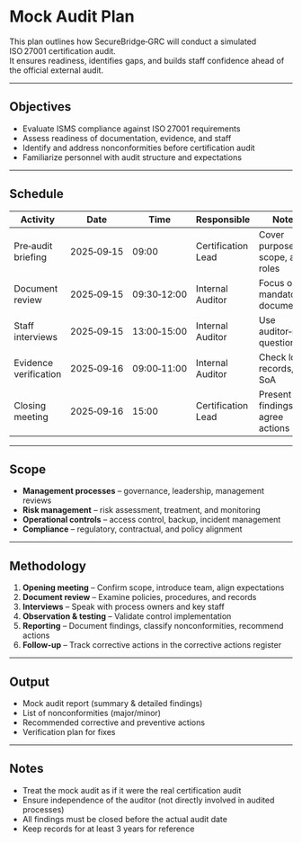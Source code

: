 #  Mock Audit Plan

This plan outlines how SecureBridge‑GRC will conduct a simulated ISO 27001 certification audit.  
It ensures readiness, identifies gaps, and builds staff confidence ahead of the official external audit.

---

##  Objectives

- Evaluate ISMS compliance against ISO 27001 requirements  
- Assess readiness of documentation, evidence, and staff  
- Identify and address nonconformities before certification audit  
- Familiarize personnel with audit structure and expectations

---

## Schedule

| Activity | Date | Time | Responsible | Notes |
|----------|------|------|-------------|-------|
| Pre‑audit briefing | 2025‑09‑15 | 09:00 | Certification Lead | Cover purpose, scope, and roles |
| Document review | 2025‑09‑15 | 09:30‑12:00 | Internal Auditor | Focus on mandatory documents |
| Staff interviews | 2025‑09‑15 | 13:00‑15:00 | Internal Auditor | Use auditor‑style questions |
| Evidence verification | 2025‑09‑16 | 09:00‑11:00 | Internal Auditor | Check logs, records, and SoA |
| Closing meeting | 2025‑09‑16 | 15:00 | Certification Lead | Present findings & agree actions |

---

##  Scope

- **Management processes** – governance, leadership, management reviews  
- **Risk management** – risk assessment, treatment, and monitoring  
- **Operational controls** – access control, backup, incident management  
- **Compliance** – regulatory, contractual, and policy alignment

---

##  Methodology

1. **Opening meeting** – Confirm scope, introduce team, align expectations  
2. **Document review** – Examine policies, procedures, and records  
3. **Interviews** – Speak with process owners and key staff  
4. **Observation & testing** – Validate control implementation  
5. **Reporting** – Document findings, classify nonconformities, recommend actions  
6. **Follow‑up** – Track corrective actions in the corrective actions register

---

##  Output

- Mock audit report (summary & detailed findings)  
- List of nonconformities (major/minor)  
- Recommended corrective and preventive actions  
- Verification plan for fixes

---

##  Notes

- Treat the mock audit as if it were the real certification audit  
- Ensure independence of the auditor (not directly involved in audited processes)  
- All findings must be closed before the actual audit date  
- Keep records for at least 3 years for reference
